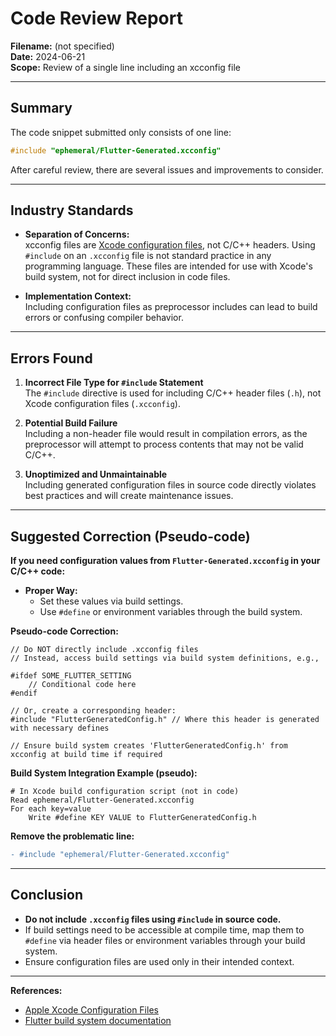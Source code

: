 # Code Review Report

**Filename:** (not specified)  
**Date:** 2024-06-21  
**Scope:** Review of a single line including an xcconfig file

---

## Summary

The code snippet submitted only consists of one line:

```c
#include "ephemeral/Flutter-Generated.xcconfig"
```

After careful review, there are several issues and improvements to consider.

---

## Industry Standards

- **Separation of Concerns:**  
  xcconfig files are [Xcode configuration files](https://developer.apple.com/documentation/xcode/configuration_files), not C/C++ headers. Using `#include` on an `.xcconfig` file is not standard practice in any programming language. These files are intended for use with Xcode's build system, not for direct inclusion in code files.

- **Implementation Context:**  
  Including configuration files as preprocessor includes can lead to build errors or confusing compiler behavior.

---

## Errors Found

1. **Incorrect File Type for `#include` Statement**  
   The `#include` directive is used for including C/C++ header files (`.h`), not Xcode configuration files (`.xcconfig`).

2. **Potential Build Failure**  
   Including a non-header file would result in compilation errors, as the preprocessor will attempt to process contents that may not be valid C/C++.

3. **Unoptimized and Unmaintainable**  
   Including generated configuration files in source code directly violates best practices and will create maintenance issues.

---

## Suggested Correction (Pseudo-code)

**If you need configuration values from `Flutter-Generated.xcconfig` in your C/C++ code:**

- **Proper Way:**  
  - Set these values via build settings.
  - Use `#define` or environment variables through the build system.

**Pseudo-code Correction:**

```
// Do NOT directly include .xcconfig files
// Instead, access build settings via build system definitions, e.g.,

#ifdef SOME_FLUTTER_SETTING
    // Conditional code here
#endif

// Or, create a corresponding header:
#include "FlutterGeneratedConfig.h" // Where this header is generated with necessary defines

// Ensure build system creates 'FlutterGeneratedConfig.h' from xcconfig at build time if required
```

**Build System Integration Example (pseudo):**

```
# In Xcode build configuration script (not in code)
Read ephemeral/Flutter-Generated.xcconfig
For each key=value
    Write #define KEY VALUE to FlutterGeneratedConfig.h
```

**Remove the problematic line:**

```diff
- #include "ephemeral/Flutter-Generated.xcconfig"
```

---

## Conclusion

- **Do not include `.xcconfig` files using `#include` in source code.**
- If build settings need to be accessible at compile time, map them to `#define` via header files or environment variables through your build system.
- Ensure configuration files are used only in their intended context.

---

**References:**  
- [Apple Xcode Configuration Files](https://developer.apple.com/documentation/xcode/configuration_files)
- [Flutter build system documentation](https://docs.flutter.dev/platform-integration/ios/project-structure#build-configuration-files)